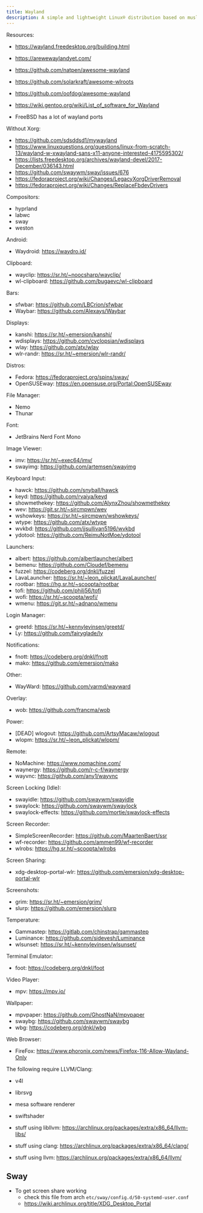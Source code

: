 ```yaml
---
title: Wayland
description: A simple and lightweight Linux® distribution based on musl libc and toybox
---
```


Resources:
- https://wayland.freedesktop.org/building.html
- https://arewewaylandyet.com/
- https://github.com/natpen/awesome-wayland
- https://github.com/solarkraft/awesome-wlroots
- https://github.com/oofdog/awesome-wayland
- https://wiki.gentoo.org/wiki/List_of_software_for_Wayland

- FreeBSD has a lot of wayland ports

Without Xorg:
- https://github.com/sdsddsd1/mywayland
- https://www.linuxquestions.org/questions/linux-from-scratch-13/wayland-w-xwayland-sans-x11-anyone-interested-4175595302/
- https://lists.freedesktop.org/archives/wayland-devel/2017-December/036143.html
- https://github.com/swaywm/sway/issues/676
- https://fedoraproject.org/wiki/Changes/LegacyXorgDriverRemoval
- https://fedoraproject.org/wiki/Changes/ReplaceFbdevDrivers

Compositors:
- hyprland
- labwc
- sway
- weston

Android:
- Waydroid: https://waydro.id/

Clipboard:
- wayclip: https://sr.ht/~noocsharp/wayclip/
- wl-clipboard: https://github.com/bugaevc/wl-clipboard

Bars:
- sfwbar: https://github.com/LBCrion/sfwbar
- Waybar: https://github.com/Alexays/Waybar

Displays:
- kanshi: https://sr.ht/~emersion/kanshi/
- wdisplays: https://github.com/cyclopsian/wdisplays
- wlay: https://github.com/atx/wlay
- wlr-randr: https://sr.ht/~emersion/wlr-randr/

Distros:
- Fedora: https://fedoraproject.org/spins/sway/
- OpenSUSEway: https://en.opensuse.org/Portal:OpenSUSEway

File Manager:
- Nemo
- Thunar

Font:
- JetBrains Nerd Font Mono

Image Viewer:
- imv: https://sr.ht/~exec64/imv/
- swayimg: https://github.com/artemsen/swayimg

Keyboard Input:
- hawck: https://github.com/snyball/hawck
- keyd: https://github.com/rvaiya/keyd
- showmethekey: https://github.com/AlynxZhou/showmethekey
- wev: https://git.sr.ht/~sircmpwn/wev
- wshowkeys: https://sr.ht/~sircmpwn/wshowkeys/
- wtype: https://github.com/atx/wtype
- wvkbd: https://github.com/jjsullivan5196/wvkbd
- ydotool: https://github.com/ReimuNotMoe/ydotool

Launchers:
- albert: https://github.com/albertlauncher/albert
- bemenu: https://github.com/Cloudef/bemenu
- fuzzel: https://codeberg.org/dnkl/fuzzel
- LavaLauncher: https://sr.ht/~leon_plickat/LavaLauncher/
- rootbar: https://hg.sr.ht/~scoopta/rootbar
- tofi: https://github.com/philj56/tofi
- wofi: https://sr.ht/~scoopta/wofi/
- wmenu: https://git.sr.ht/~adnano/wmenu

Login Manager:
- greetd: https://sr.ht/~kennylevinsen/greetd/
- Ly: https://github.com/fairyglade/ly

Notifications:
- fnott: https://codeberg.org/dnkl/fnott
- mako: https://github.com/emersion/mako

Other:
- WayWard: https://github.com/varmd/wayward

Overlay:
- wob: https://github.com/francma/wob

Power:
- [DEAD] wlogout: https://github.com/ArtsyMacaw/wlogout
- wlopm: https://sr.ht/~leon_plickat/wlopm/

Remote:
- NoMachine: https://www.nomachine.com/
- waynergy: https://github.com/r-c-f/waynergy
- wayvnc: https://github.com/any1/wayvnc

Screen Locking (Idle):
- swayidle: https://github.com/swaywm/swayidle
- swaylock: https://github.com/swaywm/swaylock
- swaylock-effects: https://github.com/mortie/swaylock-effects

Screen Recorder:
- SimpleScreenRecorder: https://github.com/MaartenBaert/ssr
- wf-recorder: https://github.com/ammen99/wf-recorder
- wlrobs: https://hg.sr.ht/~scoopta/wlrobs

Screen Sharing:
- xdg-desktop-portal-wlr: https://github.com/emersion/xdg-desktop-portal-wlr

Screenshots:
- grim: https://sr.ht/~emersion/grim/
- slurp: https://github.com/emersion/slurp

Temperature:
- Gammastep: https://gitlab.com/chinstrap/gammastep
- Luminance: https://github.com/sidevesh/Luminance
- wlsunset: https://sr.ht/~kennylevinsen/wlsunset/

Terminal Emulator:
- foot: https://codeberg.org/dnkl/foot

Video Player:
- mpv: https://mpv.io/

Wallpaper:
- mpvpaper: https://github.com/GhostNaN/mpvpaper
- swaybg: https://github.com/swaywm/swaybg
- wbg: https://codeberg.org/dnkl/wbg

Web Browser:
- FireFox: https://www.phoronix.com/news/Firefox-116-Allow-Wayland-Only

The following require LLVM/Clang:
- v4l
- librsvg
- mesa software renderer
- swiftshader

- stuff using libllvm: https://archlinux.org/packages/extra/x86_64/llvm-libs/
- stuff using clang: https://archlinux.org/packages/extra/x86_64/clang/
- stuff using llvm: https://archlinux.org/packages/extra/x86_64/llvm/

## Sway
- To get screen share working
  - check this file from arch `etc/sway/config.d/50-systemd-user.conf`
  - https://wiki.archlinux.org/title/XDG_Desktop_Portal

